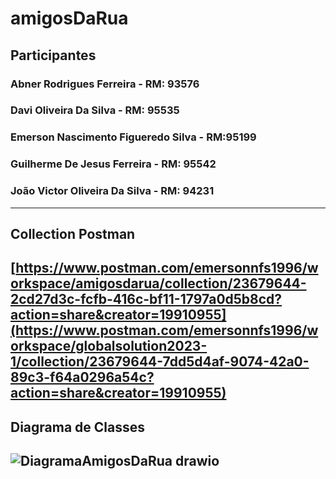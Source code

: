 # amigosDaRua

## Participantes
### Abner Rodrigues Ferreira - RM: 93576
### Davi Oliveira Da Silva - RM: 95535
### Emerson Nascimento Figueredo Silva - RM:95199
### Guilherme De Jesus Ferreira - RM: 95542
### João Victor Oliveira Da Silva - RM: 94231
---
## Collection Postman
[https://www.postman.com/emersonnfs1996/workspace/amigosdarua/collection/23679644-2cd27d3c-fcfb-416c-bf11-1797a0d5b8cd?action=share&creator=19910955](https://www.postman.com/emersonnfs1996/workspace/globalsolution2023-1/collection/23679644-7dd5d4af-9074-42a0-89c3-f64a0296a54c?action=share&creator=19910955)
---
## Diagrama de Classes
![DiagramaAmigosDaRua drawio](https://github.com/emersonnfs/amigosDaRua/assets/101301360/2ea9a47f-55bb-4ef5-8501-a71849297573)
---
